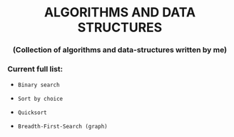 <h1 align="center">ALGORITHMS AND DATA STRUCTURES</h1>

<h3 align="center">(Collection of algorithms and data-structures written by me)</h3>

### Current full list:

<ul>


<li> 


``` Binary search ``` 
    
 
</li> 


<li> 


```Sort by choice``` 
    
    
</li> 



<li> 



```Quicksort``` 
    
        
</li> 



<li> 


```Breadth-First-Search (graph)``` 
    
   
</li> 

</ul>






